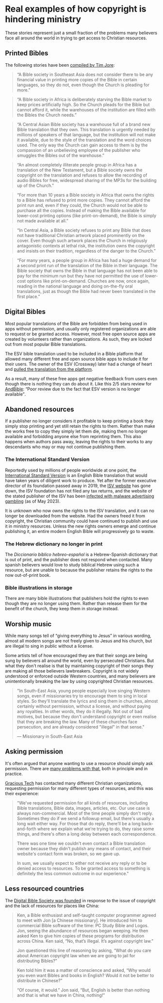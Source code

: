 # Real examples of how copyright is hindering ministry
These stories represent just a small fraction of the problems many believers face all around the world in trying to get access to Christian resources.


## Printed Bibles

The following stories have been [compiled by Tim Jore](https://www.missionfrontiers.org/issue/article/free-and-open):

> “A Bible society in Southeast Asia does not consider there to be any financial value in printing more copies of the Bible in certain languages, so they do not, even though the Church is pleading for more.”

> “A Bible society in Africa is deliberately starving the Bible market to keep prices artificially high. So the Church pleads for the Bible but cannot afford it, while the warehouses of the institution are filled with the Bibles the Church needs.”

> “A Central Asian Bible society has a warehouse full of a brand new Bible translation that they own. This translation is urgently needed by millions of speakers of that language, but the institution will not make it available, due to the style of the translation and the word choices used. The only way the Church can gain access to them is by the compassion of an unbelieving employee of the publisher who smuggles the Bibles out of  the warehouse.”

> “An almost completely illiterate people group in Africa has a translation of the New Testament, but a Bible society owns the copyright on the translation and refuses to allow the recording of audio Bibles for free, widespread sharing of the MP3s for the building up of the Church.”

> “For more than 10 years a Bible society in Africa that owns the rights to a Bible has refused to print more copies. They cannot afford the print run and, even if they could, the Church would not be able to purchase all the copies. Instead of making the Bible available for lower-cost printing options (like print-on-demand), the Bible is simply not made available at all.”

> “In Central Asia, a Bible society refuses to print any Bible that does not have traditional Christian artwork placed prominently on the cover. Even though such artwork places the Church in religiously antagonistic contexts at lethal risk, the institution owns the copyright and insists on their tradition, regardless of the danger to the Church.”

> “For many years, a people group in Africa has had a huge demand for a second print run of the translation of the Bible in their language. The Bible society that owns the Bible in that language has not been able to pay for the minimum run but they have not permitted the use of lower-cost options like print-on-demand. Churches are now, once again, reading in the national language and doing on-the-fly oral translations, just as though the Bible had never been translated in the first place.”


## Digital Bibles

Most popular translations of the Bible are forbidden from being used in apps without permission, and usually only registered organizations are able to request or be granted access. However, most free open source apps are created by volunteers rather than organizations. As such, they are locked out from most popular Bible translations.

The ESV bible translation used to be included in a Bible platform that allowed many different free and open source bible apps to include it for their users. The owner of the ESV (Crossway) later had a change of heart and [pulled the translation from the platform](https://www.crosswire.org/pipermail/sword-devel/2019-June/047095.html).

As a result, many of these free apps get negative feedback from users even though there is nothing they can do about it. Like this 2/5 stars review for [AndBible](https://play.google.com/store/apps/details?id=net.bible.android.activity): <q>Poor review due to the fact that ESV version is no longer available</q>.


## Abandoned resources

If a publisher no longer considers it profitable to keep printing a book they simply stop printing and yet still retain the rights to them. Rather than make the works free to copy they simply let them die, making them no longer available and forbidding anyone else from reprinting them. This also happens when authors pass away, leaving the rights to their works to any descendants who may or may not continue publishing them.

### The International Standard Version
Reportedly used by millions of people worldwide at one point, the [International Standard Version](https://www.biblegateway.com/versions/International-Standard-Version-ISV-Bible/) is an English Bible translation that would have taken years of diligent work to produce. Yet after the former executive director of its foundation passed away in 2019, the [ISV website](http://isv.org/) has gone down, the ISV foundation has not filed any tax returns, and the website of the stated publisher of the ISV has been [infected with malware advertising gambling](http://davidsonpress.com/introduction/) (as of May 2023).

It is unknown who now owns the rights to the ISV translation, and it can no longer be downloaded from the website. Had the owners freed it from copyright, the Christian community could have continued to publish and use it in ministry resources. Unless the new rights owners emerge and continue publishing it, an entire modern English Bible will progressively go to waste.



### The Hebrew dictionary no longer in print
The _Diccionario bíblico hebreo-español_ is a Hebrew-Spanish dictionary that is out of print, and the publisher does not respond when contacted. Many spanish believers would love to study biblical Hebrew using such a resource, but are unable to because the publisher retains the rights to the now out-of-print book.

### Bible illustrations in storage
There are many bible illustrations that publishers hold the rights to even though they are no longer using them. Rather than release them for the benefit of the church, they keep them in storage instead.


## Worship music

While many songs tell of <q>giving everything to Jesus</q> in various wording, almost all modern songs are not freely given to Jesus and his church, but are illegal to sing in public without a license.

Some artists tell of how encouraged they are that their songs are being sung by believers all around the world, even by persecuted Christians. But what they don't realise is that by maintaining copyright of their songs they are making all those believers lawbreakers. Copyright is not widely understood or enforced outside Western countries, and many believers are unintentionally breaking the law by using copyrighted Christian resources.

> "In South-East Asia, young people especially love singing Western songs, even if missionaries try to encourage them to sing in local styles. So they'll translate the lyrics and sing them in churches, almost certainly without permission, without a license, and without paying any royalties. In other words, they do it illegally. Not out of bad motives, but because they don't understand copyright or even realise that they are breaking the law. Many of these churches face persecution, and are already considered "illegal" in that sense."
>
> &mdash; Missionary in South-East Asia


## Asking permission

It's often argued that anyone wanting to use a resource should simply ask permission. There are [many problems with that](/objections/permission/), both in principle and in practice.

[Gracious Tech](https://gracious.tech/) has contacted many different Christian organizations, requesting permission for many different types of resources, and this was their experience:

> "We've requested permission for all kinds of resources, including Bible translations, Bible data, images, articles, etc. Our use case is always non-commercial. Most of the time people simply don't reply. Sometimes they do if we send a followup email, but there's usually a long wait either way. For those that do reply, there'll be a long back-and-forth where we explain what we're trying to do, they raise some things, and there's often a long delay between each correspondence.
>
> There was one time we couldn't even contact a Bible translation owner because they didn't publish any means of contact, and their website's contact form was broken, so we gave up.
>
> In sum, we usually expect to either not receive any reply or to be denied access to resources. To be granted access to something is definitely the less common outcome in our experience."


## Less resourced countries

The [Digital Bible Society was founded](https://dbs.org/about/overview/history) in response to the issue of copyright and the lack of resources for places like China:

> Ken, a Bible enthusiast and self-taught computer programmer agreed to meet with Jon [a Chinese missionary]. He introduced him to commercial Bible software of the time: PC Study Bible and Logos. Jon, seeing the abundance of resources began weeping. He then asked Ken to give him copies of these programs for distribution across China. Ken said, “No, that’s illegal. It’s against copyright law.”
>
> Jon questioned this line of reasoning by asking, “What do you care about American copyright law when we are going to jail for distributing Bibles?”
>
> Ken told him it was a matter of conscience and asked, “Why would you even want Bibles and books in English? Would it not be better to distribute in Chinese?”
>
> “Of course, it would.” Jon said, “But, English is better than nothing and that is what we have in China, nothing!”

